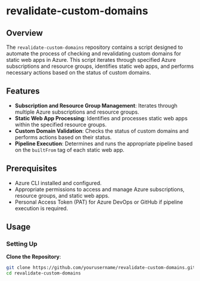 # revalidate-custom-domains

## Overview

The `revalidate-custom-domains` repository contains a script designed to automate the process of checking and revalidating custom domains for static web apps in Azure. This script iterates through specified Azure subscriptions and resource groups, identifies static web apps, and performs necessary actions based on the status of custom domains.

## Features

- **Subscription and Resource Group Management**: Iterates through multiple Azure subscriptions and resource groups.
- **Static Web App Processing**: Identifies and processes static web apps within the specified resource groups.
- **Custom Domain Validation**: Checks the status of custom domains and performs actions based on their status.
- **Pipeline Execution**: Determines and runs the appropriate pipeline based on the `builtFrom` tag of each static web app.

## Prerequisites

- Azure CLI installed and configured.
- Appropriate permissions to access and manage Azure subscriptions, resource groups, and static web apps.
- Personal Access Token (PAT) for Azure DevOps or GitHub if pipeline execution is required.

## Usage

### Setting Up

**Clone the Repository**:
   ```sh
   git clone https://github.com/yourusername/revalidate-custom-domains.git
   cd revalidate-custom-domains
